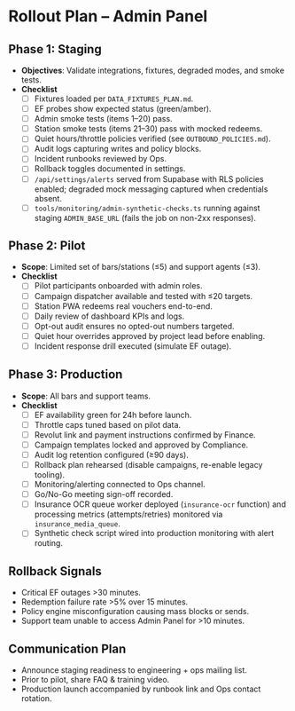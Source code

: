 # Rollout Plan – Admin Panel

## Phase 1: Staging

- **Objectives**: Validate integrations, fixtures, degraded modes, and smoke
  tests.
- **Checklist**
  - [ ] Fixtures loaded per `DATA_FIXTURES_PLAN.md`.
  - [ ] EF probes show expected status (green/amber).
  - [ ] Admin smoke tests (items 1–20) pass.
  - [ ] Station smoke tests (items 21–30) pass with mocked redeems.
  - [ ] Quiet hours/throttle policies verified (see `OUTBOUND_POLICIES.md`).
  - [ ] Audit logs capturing writes and policy blocks.
  - [ ] Incident runbooks reviewed by Ops.
  - [ ] Rollback toggles documented in settings.
  - [ ] `/api/settings/alerts` served from Supabase with RLS policies enabled;
        degraded mock messaging captured when credentials absent.
  - [ ] `tools/monitoring/admin-synthetic-checks.ts` running against staging `ADMIN_BASE_URL`
        (fails the job on non-2xx responses).

## Phase 2: Pilot

- **Scope**: Limited set of bars/stations (≤5) and support agents (≤3).
- **Checklist**
  - [ ] Pilot participants onboarded with admin roles.
  - [ ] Campaign dispatcher available and tested with ≤20 targets.
  - [ ] Station PWA redeems real vouchers end-to-end.
  - [ ] Daily review of dashboard KPIs and logs.
  - [ ] Opt-out audit ensures no opted-out numbers targeted.
  - [ ] Quiet hour overrides approved by project lead before enabling.
  - [ ] Incident response drill executed (simulate EF outage).

## Phase 3: Production

- **Scope**: All bars and support teams.
- **Checklist**
  - [ ] EF availability green for 24h before launch.
  - [ ] Throttle caps tuned based on pilot data.
  - [ ] Revolut link and payment instructions confirmed by Finance.
  - [ ] Campaign templates locked and approved by Compliance.
  - [ ] Audit log retention configured (≥90 days).
  - [ ] Rollback plan rehearsed (disable campaigns, re-enable legacy tooling).
  - [ ] Monitoring/alerting connected to Ops channel.
  - [ ] Go/No-Go meeting sign-off recorded.
  - [ ] Insurance OCR queue worker deployed (`insurance-ocr` function) and
        processing metrics (attempts/retries) monitored via `insurance_media_queue`.
  - [ ] Synthetic check script wired into production monitoring with alert routing.

## Rollback Signals

- Critical EF outages >30 minutes.
- Redemption failure rate >5% over 15 minutes.
- Policy engine misconfiguration causing mass blocks or sends.
- Support team unable to access Admin Panel for >10 minutes.

## Communication Plan

- Announce staging readiness to engineering + ops mailing list.
- Prior to pilot, share FAQ & training video.
- Production launch accompanied by runbook link and Ops contact rotation.
